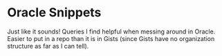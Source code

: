 # Oracle Snippets

Just like it sounds! Queries I find helpful when messing around in Oracle. Easier to put in a repo than it is in Gists (since Gists have no organization structure as far as I can tell).
